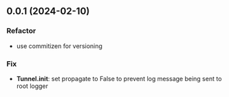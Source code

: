 ## 0.0.1 (2024-02-10)

### Refactor

- use commitizen for versioning

### Fix

- **Tunnel.__init__**: set propagate to False to prevent log message being sent to root logger
